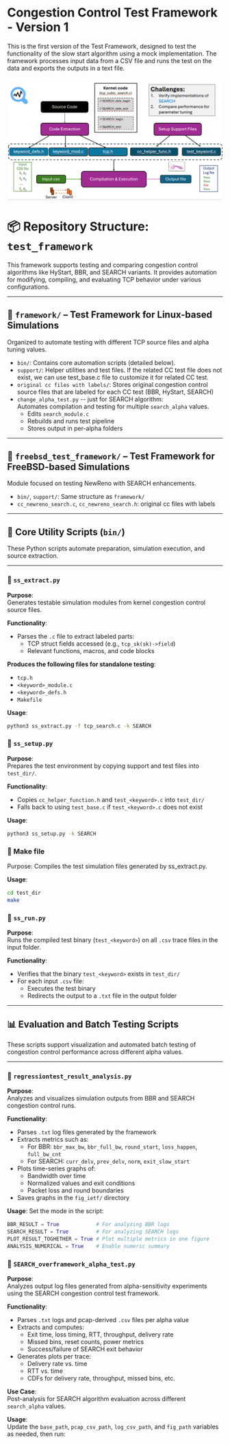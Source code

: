 # Congestion Control Test Framework - Version 1
This is the first version of the Test Framework, designed to test the functionality of the slow start algorithm using a mock implementation. The framework processes input data from a CSV file and runs the test on the data and exports the outputs in a text file.

![Test Framework](framework_image.png)


# 📦 Repository Structure: `test_framework`

This framework supports testing and comparing congestion control algorithms like HyStart, BBR, and SEARCH variants. It provides automation for modifying, compiling, and evaluating TCP behavior under various configurations.

---

## 🔹 `framework/` – Test Framework for Linux-based Simulations

Organized to automate testing with different TCP source files and alpha tuning values.

- `bin/`: Contains core automation scripts (detailed below).
- `support/`: Helper utilities and test files. If the related CC test file does not exist, we can use test_base.c file to customize it for related CC test.
- `original cc files with labels/`: Stores original congestion control source files that are labeled for each CC test (BBR, HyStart, SEARCH)
- `change_alpha_test.py` -- just for SEARCH algorithm:  
  Automates compilation and testing for multiple `search_alpha` values.
  - Edits `search_module.c`
  - Rebuilds and runs test pipeline
  - Stores output in per-alpha folders

---

## 🔹 `freebsd_test_framework/` – Test Framework for FreeBSD-based Simulations
Module focused on testing NewReno with SEARCH enhancements.

- `bin/`, `support/`: Same structure as `framework/`
- `cc_newreno_search.c`, `cc_newreno_search.h`: original cc files with labels
---

## 🧪 Core Utility Scripts (`bin/`)

These Python scripts automate preparation, simulation execution, and source extraction.

---
### 📄 `ss_extract.py`

**Purpose**:  
Generates testable simulation modules from kernel congestion control source files.

**Functionality**:
- Parses the `.c` file to extract labeled parts:
  - TCP struct fields accessed (e.g., `tcp_sk(sk)->field`)
  - Relevant functions, macros, and code blocks

**Produces the following files for standalone testing**:
- `tcp.h`
- `<keyword>_module.c`
- `<keyword>_defs.h`
- `Makefile`

**Usage**:
```bash
python3 ss_extract.py -f tcp_search.c -k SEARCH
```

### 📄 `ss_setup.py`
**Purpose**:  
Prepares the test environment by copying support and test files into `test_dir/`.

**Functionality**:
- Copies `cc_helper_function.h` and `test_<keyword>.c` into `test_dir/`
- Falls back to using `test_base.c` if `test_<keyword>.c` does not exist

**Usage**:
```bash
python3 ss_setup.py -k SEARCH
```

### 📄 Make file
Purpose:
Compiles the test simulation files generated by ss_extract.py.

**Usage**:
```bash
cd test_dir
make
```

### 📄 `ss_run.py`

**Purpose**:  
Runs the compiled test binary (`test_<keyword>`) on all `.csv` trace files in the input folder.

**Functionality**:
- Verifies that the binary `test_<keyword>` exists in `test_dir/`
- For each input `.csv` file:
  - Executes the test binary
  - Redirects the output to a `.txt` file in the output folder


---

## 📊 Evaluation and Batch Testing Scripts

These scripts support visualization and automated batch testing of congestion control performance across different alpha values.

---

### 📄 `regressiontest_result_analysis.py`

**Purpose**:  
Analyzes and visualizes simulation outputs from BBR and SEARCH congestion control runs.

**Functionality**:
- Parses `.txt` log files generated by the framework
- Extracts metrics such as:
  - For BBR: `bbr_max_bw`, `bbr_full_bw`, `round_start`, `loss_happen`, `full_bw_cnt`
  - For SEARCH: `curr_delv`, `prev_delv`, `norm`, `exit_slow_start`
- Plots time-series graphs of:
  - Bandwidth over time
  - Normalized values and exit conditions
  - Packet loss and round boundaries
- Saves graphs in the `fig_ietf/` directory

**Usage**:
Set the mode in the script:
```python
BBR_RESULT = True            # For analyzing BBR logs
SEARCH_RESULT = True         # For analyzing SEARCH logs
PLOT_RESULT_TOGHETHER = True # Plot multiple metrics in one figure
ANALYSIS_NUMERICAL = True    # Enable numeric summary
```

### 📄 `SEARCH_overframework_alpha_test.py`

**Purpose**:  
Analyzes output log files generated from alpha-sensitivity experiments using the SEARCH congestion control test framework.

**Functionality**:
- Parses `.txt` logs and pcap-derived `.csv` files per alpha value
- Extracts and computes:
  - Exit time, loss timing, RTT, throughput, delivery rate
  - Missed bins, reset counts, power metrics
  - Success/failure of SEARCH exit behavior
- Generates plots per trace:
  - Delivery rate vs. time
  - RTT vs. time
  - CDFs for delivery rate, throughput, missed bins, etc.

**Use Case**:  
Post-analysis for SEARCH algorithm evaluation across different `search_alpha` values.

**Usage**:  
Update the `base_path`, `pcap_csv_path`, `log_csv_path`, and `fig_path` variables as needed, then run:
